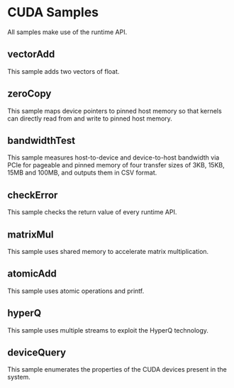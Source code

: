 CUDA Samples
============

All samples make use of the runtime API.

vectorAdd
---------

This sample adds two vectors of float.

zeroCopy
--------

This sample maps device pointers to pinned host memory so that kernels can directly read from and write to pinned host memory.

bandwidthTest
-------------

This sample measures host-to-device and device-to-host bandwidth via PCIe for pageable and pinned memory of four transfer sizes of 3KB, 15KB, 15MB and 100MB, and outputs them in CSV format.

checkError
----------

This sample checks the return value of every runtime API.

matrixMul
---------

This sample uses shared memory to accelerate matrix multiplication.

atomicAdd
---------

This sample uses atomic operations and printf.

hyperQ
------

This sample uses multiple streams to exploit the HyperQ technology.

deviceQuery
-----------

This sample enumerates the properties of the CUDA devices present in the system.
